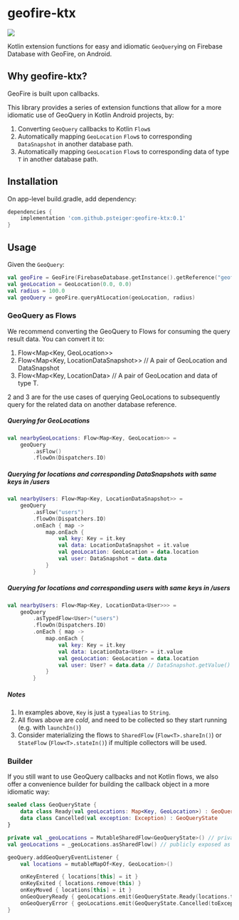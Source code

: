 # geofire-ktx

[![](https://jitpack.io/v/psteiger/geofire-ktx.svg)](https://jitpack.io/#psteiger/geofire-ktx)

Kotlin extension functions for easy and idiomatic `GeoQuery`ing on Firebase Database with GeoFire, on Android.

## Why geofire-ktx?

GeoFire is built upon callbacks.

This library provides a series of extension functions that allow for a more idiomatic use of GeoQuery in Kotlin Android projects, by:

1. Converting `GeoQuery` callbacks to Kotlin `Flow`s
2. Automatically mapping `GeoLocation` `Flow`s to corresponding `DataSnapshot` in another database path.
3. Automatically mapping `GeoLocation` `Flow`s to corresponding data of type `T` in another database path.

## Installation 

On app-level build.gradle, add dependency:

```groovy
dependencies {
    implementation 'com.github.psteiger:geofire-ktx:0.1'
}
```

## Usage

Given the `GeoQuery`:

```kotlin
val geoFire = GeoFire(FirebaseDatabase.getInstance().getReference("geofire"))
val geoLocation = GeoLocation(0.0, 0.0)
val radius = 100.0
val geoQuery = geoFire.queryAtLocation(geoLocation, radius)
```

### GeoQuery as Flows

We recommend converting the GeoQuery to Flows for consuming the query result data. You can convert it to:

1. Flow<Map<Key, GeoLocation>>
2. Flow<Map<Key, LocationDataSnapshot>> // A pair of GeoLocation and DataSnapshot
3. Flow<Map<Key, LocationData<T>>       // A pair of GeoLocation and data of type T.

2 and 3 are for the use cases of querying GeoLocations to subsequently query for the related data on another database reference.

##### Querying for GeoLocations

```kotlin
val nearbyGeoLocations: Flow<Map<Key, GeoLocation>> = 
    geoQuery
        .asFlow()
        .flowOn(Dispatchers.IO)
```

##### Querying for locations and corresponding DataSnapshots with same keys in /users

```kotlin
val nearbyUsers: Flow<Map<Key, LocationDataSnapshot>> = 
    geoQuery
        .asFlow("users")
        .flowOn(Dispatchers.IO)
        .onEach { map ->
            map.onEach {
                val key: Key = it.key
                val data: LocationDataSnapshot = it.value
                val geoLocation: GeoLocation = data.location
                val user: DataSnapshot = data.data
            }
        }
```

##### Querying for locations and corresponding users with same keys in /users

```kotlin
val nearbyUsers: Flow<Map<Key, LocationData<User>>> = 
    geoQuery
        .asTypedFlow<User>("users")
        .flowOn(Dispatchers.IO)
        .onEach { map ->
            map.onEach {
                val key: Key = it.key
                val data: LocationData<User> = it.value
                val geoLocation: GeoLocation = data.location
                val user: User? = data.data // DataSnapshot.getValue() can return null.
            }
        }
```

##### Notes

1. In examples above, `Key` is just a `typealias` to `String`.
2. All flows above are *cold*, and need to be collected so they start running (e.g. with `launchIn()`)
3. Consider materializing the flows to `SharedFlow` (`Flow<T>.shareIn()`) or `StateFlow` (`Flow<T>.stateIn()`) if multiple collectors will be used.


### Builder

If you still want to use GeoQuery callbacks and not Kotlin flows, we also offer a convenience builder for building the callback object in a more idiomatic way:

```kotlin
sealed class GeoQueryState { 
    data class Ready(val geoLocations: Map<Key, GeoLocation>) : GeoQueryState
    data class Cancelled(val exception: Exception) : GeoQueryState
}

private val _geoLocations = MutableSharedFlow<GeoQueryState>() // private mutable shared flow
val geoLocations = _geoLocations.asSharedFlow() // publicly exposed as read-only shared flow

geoQuery.addGeoQueryEventListener {
    val locations = mutableMapOf<Key, GeoLocation>()

    onKeyEntered { locations[this] = it }
    onKeyExited { locations.remove(this) }
    onKeyMoved { locations[this] = it }
    onGeoQueryReady { geoLocations.emit(GeoQueryState.Ready(locations.toMap())) }
    onGeoQueryError { geoLocations.emit(GeoQueryState.Cancelled(toException())) }
}
```